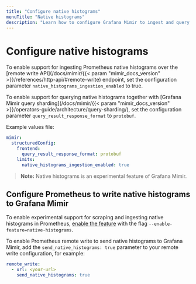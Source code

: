 ```yaml
---
title: "Configure native histograms"
menuTitle: "Native histograms"
description: "Learn how to configure Grafana Mimir to ingest and query native histograms."
---
```


# Configure native histograms

To enable support for ingesting Prometheus native histograms over the [remote write API](/docs/mimir/{{< param "mimir_docs_version" >}}/references/http-api/#remote-write) endpoint, set the configuration parameter `native_histograms_ingestion_enabled` to true.

To enable support for querying native histograms together with [Grafana Mimir query sharding](/docs/mimir/{{< param "mimir_docs_version" >}}/operators-guide/architecture/query-sharding/), set the configuration parameter `query_result_response_format` to `protobuf`.

Example values file:

```yaml
mimir:
  structuredConfig:
    frontend:
      query_result_response_format: protobuf
    limits:
      native_histograms_ingestion_enabled: true
```

> **Note:** Native histograms is an experimental feature of Grafana Mimir.

## Configure Prometheus to write native histograms to Grafana Mimir

To enable experimental support for scraping and ingesting native histograms in Prometheus, [enable the feature](https://prometheus.io/docs/prometheus/latest/feature_flags/#native-histograms) with the flag `--enable-feature=native-histograms`.

To enable Prometheus remote write to send native histograms to Grafana Mimir, add the `send_native_histograms: true` parameter to your remote write configuration, for example:

```yaml
remote_write:
  - url: <your-url>
    send_native_histograms: true
```
